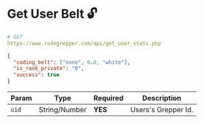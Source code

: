 # Get User Belt 🔓

```yaml
# GET
https://www.codegrepper.com/api/get_user_stats.php
```

```json
{
  "coding_belt": ["none", 0.0, "white"],
  "is_rank_private": "0",
  "success": true
}
```

| Param | Type          | Required | Description         |
| ----- | ------------- | -------- | ------------------- |
| `uid` | String/Number | **YES**  | Users's Grepper Id. |
